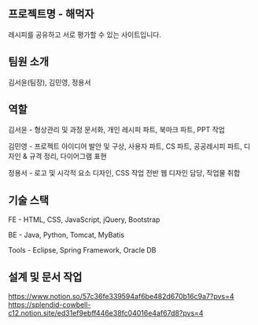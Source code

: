 
프로젝트명 - 해먹자
-----------------------------------------
레시피를 공유하고 서로 평가할 수 있는 사이트입니다.


팀원 소개
-----------------------------------------
김서윤(팀장), 김민영, 정용서


역할
-----------------------------------------
김서윤 - 
형상관리 및 과정 문서화, 
개인 레시피 파트, 
북마크 파트,
PPT 작업

김민영 - 
프로젝트 아이디어 발안 및 구상, 
사용자 파트, 
CS 파트, 
공공레시피 파트, 
디자인 & 규격 정리, 
다이어그램 표현

정용서 - 
로고 및 시각적 요소 디자인, 
CSS 작업 전반 웹 디자인 담당, 
작업물 취합


기술 스택
-----------------------------------------
FE - HTML, CSS, JavaScript, jQuery, Bootstrap

BE - Java, Python, Tomcat, MyBatis

Tools - Eclipse, Spring Framework, Oracle DB


설계 및 문서 작업
-----------------------------------------
https://www.notion.so/57c36fe339594af6be482d670b16c9a7?pvs=4 
https://splendid-cowbell-c12.notion.site/ed31ef9ebff446e38fc04016e4af67d8?pvs=4
